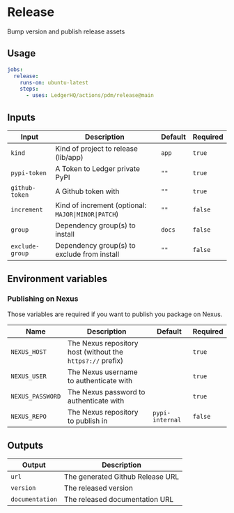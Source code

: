 # Release

Bump version and publish release assets

## Usage

```yaml
jobs:
  release:
    runs-on: ubuntu-latest
    steps:
      - uses: LedgerHQ/actions/pdm/release@main
```

## Inputs

| Input | Description | Default | Required |
|-------|-------------|---------|----------|
| `kind` | Kind of project to release (lib/app) | `app` | `true` |
| `pypi-token` | A Token to Ledger private PyPI | `""` | `true` |
| `github-token` | A Github token with | `""` | `true` |
| `increment` | Kind of increment (optional: `MAJOR\|MINOR\|PATCH`) | `""` | `false` |
| `group` | Dependency group(s) to install | `docs` | `false` |
| `exclude-group` | Dependency group(s) to exclude from install | `""` | `false` |

## Environment variables

### Publishing on Nexus

Those variables are required if you want to publish you package on Nexus.

| Name | Description | Default | Required |
|------|-------------|---------|----------|
| `NEXUS_HOST` | The Nexus repository host (without the `https?://` prefix) | | `true` |
| `NEXUS_USER` | The Nexus username to authenticate with | | `true` |
| `NEXUS_PASSWORD` | The Nexus password to authenticate with | | `true` |
| `NEXUS_REPO` | The Nexus repository to publish in | `pypi-internal` | `false` |

## Outputs

| Output | Description |
|--------|-------------|
| `url` | The generated Github Release URL |
| `version` | The released version |
| `documentation` | The released documentation URL |


